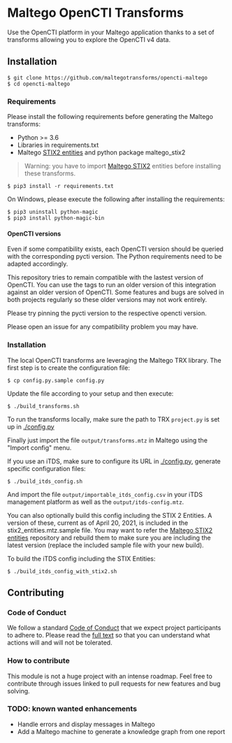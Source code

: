 # Maltego OpenCTI Transforms

Use the OpenCTI platform in your Maltego application thanks to a set of transforms allowing you to explore the OpenCTI v4 data.

## Installation

```
$ git clone https://github.com/maltegotransforms/opencti-maltego
$ cd opencti-maltego
```

### Requirements

Please install the following requirements before generating the Maltego transforms:

- Python >= 3.6
- Libraries in requirements.txt
- Maltego [STIX2 entities](https://github.com/maltegotransforms/maltego-stix2) and python package maltego_stix2

> Warning: you have to import [Maltego STIX2](https://github.com/maltegotransforms/maltego-stix2) entities before installing these transforms.

```
$ pip3 install -r requirements.txt
```

On Windows, please execute the following after installing the requirements:

```
$ pip3 uninstall python-magic
$ pip3 install python-magic-bin
```

#### OpenCTI versions

Even if some compatibility exists, each OpenCTI version should be queried with the corresponding pycti version. The Python requirements need to be adapted accordingly.  

This repository tries to remain compatible with the lastest version of OpenCTI.  You can use the tags to run an older version of this integration against an older version of OpenCTI. Some features and bugs are solved in both projects regularly so these older versions may not work entirely.

Please try pinning the pycti version to the respective opencti version.  

Please open an issue for any compatibility problem you may have.  

### Installation

The local OpenCTI transforms are leveraging the Maltego TRX library. The first step is to create the configuration file:

```
$ cp config.py.sample config.py
```

Update the file according to your setup and then execute:

```
$ ./build_transforms.sh
```

To run the transforms locally, make sure the path to TRX `project.py` is set up in [./config.py](./config.py)

Finally just import the file `output/transforms.mtz` in Maltego using the "Import config" menu.

If you use an iTDS, make sure to configure its URL in [./config.py](./config.py), generate specific configuration files:

```
$ ./build_itds_config.sh
```

And import the file `output/importable_itds_config.csv` in your iTDS management platform as well as the `output/itds-config.mtz`.

You can also optionally build this config including the STIX 2 Entities. A version of these, current as of April 20, 2021, 
is included in the stix2_entities.mtz.sample file. You may want to refer the [Maltego STIX2 entities](https://github.com/maltegotransforms/maltego-stix2)
repository and rebuild them to make sure you are including the latest version (replace the included sample file with your new build).

To build the iTDS config including the STIX Entities:

```
$ ./build_itds_config_with_stix2.sh
```

## Contributing

### Code of Conduct

We follow a standard [Code of Conduct](CODE_OF_CONDUCT.md) that we expect project participants to adhere to. Please read the [full text](CODE_OF_CONDUCT.md) so that you can understand what actions will and will not be tolerated.

### How to contribute

This module is not a huge project with an intense roadmap. Feel free to contribute through issues linked to pull requests for new features and bug solving.

### TODO: known wanted enhancements

- Handle errors and display messages in Maltego
- Add a Maltego machine to generate a knowledge graph from one report
